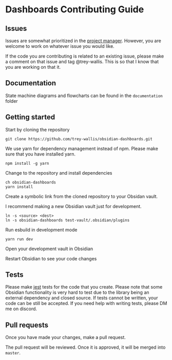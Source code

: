 # Dashboards Contributing Guide

## Issues

Issues are somewhat prioritized in the [project manager](https://github.com/users/trey-wallis/projects/2). However, you are welcome to work on whatever issue you would like.

If the code you are contributing is related to an existing issue, please make a comment on that issue and tag @trey-wallis. This is so that I know that you are working on that it.

## Documentation

State machine diagrams and flowcharts can be found in the `documentation` folder

## Getting started

Start by cloning the repository

```shell
git clone https://github.com/trey-wallis/obsidian-dashboards.git
```

We use yarn for dependency management instead of npm. Please make sure that you have installed yarn.

```shell
npm install -g yarn
```

Change to the repository and install dependencies

```shell
ch obsidian-dashboards
yarn install
```

Create a symbolic link from the cloned repository to your Obsidan vault.

I recommend making a new Obsidian vault just for development.

```shell
ln -s <source> <dest>
ln -s obsidian-dashboards test-vault/.obsidian/plugins
```

Run esbuild in development mode

```shell
yarn run dev
```

Open your development vault in Obsidian

Restart Obsidian to see your code changes

## Tests

Please make [jest](https://jestjs.io/) tests for the code that you create. Please note that some Obsidian functionality is very hard to test due to the library being an external dependency and closed source. If tests cannot be written, your code can be still be accepted. If you need help with writing tests, please DM me on discord.

## Pull requests

Once you have made your changes, make a pull request.

The pull request will be reviewed. Once it is approved, it will be merged into `master`.
